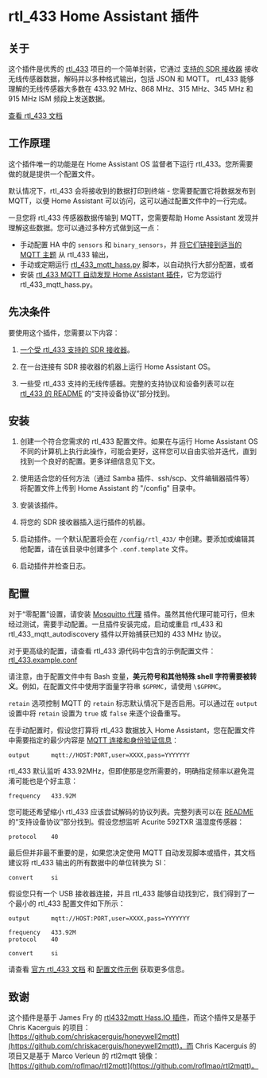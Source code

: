 # rtl_433 Home Assistant 插件

## 关于

这个插件是优秀的 [rtl_433](https://github.com/merbanan/rtl_433) 项目的一个简单封装，它通过 [支持的 SDR 接收器](https://triq.org/rtl_433/HARDWARE.html) 接收无线传感器数据，解码并以多种格式输出，包括 JSON 和 MQTT。 rtl_433 能够理解的无线传感器大多数在 433.92 MHz、868 MHz、315 MHz、345 MHz 和 915 MHz ISM 频段上发送数据。

[查看 rtl_433 文档](https://triq.org/rtl_433)

## 工作原理

这个插件唯一的功能是在 Home Assistant OS 监督者下运行 rtl_433。您所需要做的就是提供一个配置文件。

默认情况下，rtl_433 会将接收到的数据打印到终端 - 您需要配置它将数据发布到 MQTT，以便 Home Assistant 可以访问，这可以通过配置文件中的一行完成。

一旦您将 rtl_433 传感器数据传输到 MQTT，您需要帮助 Home Assistant 发现并理解这些数据。您可以通过多种方式做到这一点：

  * 手动配置 HA 中的 `sensors` 和 `binary_sensors`，并 [将它们链接到适当的 MQTT 主题](https://www.home-assistant.io/integrations/sensor.mqtt/) 从 rtl_433 输出，
  * 手动或定期运行 [rtl_433_mqtt_hass.py](https://github.com/merbanan/rtl_433/tree/master/examples/rtl_433_mqtt_hass.py) 脚本，以自动执行大部分配置，或者
  * 安装 [rtl_433 MQTT 自动发现 Home Assistant 插件](https://github.com/pbkhrv/rtl_433-hass-addons/tree/main/rtl_433_mqtt_autodiscovery)，它为您运行 rtl_433_mqtt_hass.py。

## 先决条件

要使用这个插件，您需要以下内容：

 1. [一个受 rtl_433 支持的 SDR 接收器](https://triq.org/rtl_433/HARDWARE.html)。

 2. 在一台连接有 SDR 接收器的机器上运行 Home Assistant OS。

 3. 一些受 rtl_433 支持的无线传感器。完整的支持协议和设备列表可以在 [rtl_433 的 README](https://github.com/merbanan/rtl_433/blob/master/README.md) 的“支持设备协议”部分找到。

## 安装

 1. 创建一个符合您需求的 rtl_433 配置文件。如果在与运行 Home Assistant OS 不同的计算机上执行此操作，可能会更好，这样您可以自由实验并迭代，直到找到一个良好的配置。更多详细信息见下文。

 2. 使用适合您的任何方法（通过 Samba 插件、ssh/scp、文件编辑器插件等）将配置文件上传到 Home Assistant 的 "/config" 目录中。

 3. 安装该插件。

 5. 将您的 SDR 接收器插入运行插件的机器。

 5. 启动插件。一个默认配置将会在 `/config/rtl_433/` 中创建。要添加或编辑其他配置，请在该目录中创建多个 `.conf.template` 文件。

 6. 启动插件并检查日志。

## 配置

对于“零配置”设置，请安装 [Mosquitto 代理](https://github.com/home-assistant/addons/blob/master/mosquitto/DOCS.md) 插件。虽然其他代理可能可行，但未经过测试，需要手动配置。一旦插件安装完成，启动或重启 rtl_433 和 rtl_433_mqtt_autodiscovery 插件以开始捕获已知的 433 MHz 协议。

对于更高级的配置，请查看 rtl_433 源代码中包含的示例配置文件：[rtl_433.example.conf](https://github.com/merbanan/rtl_433/blob/master/conf/rtl_433.example.conf)

请注意，由于配置文件中有 Bash 变量，**美元符号和其他特殊 shell 字符需要被转义**。例如，在配置文件中使用字面量字符串 `$GPRMC`，请使用 `\$GPRMC`。

`retain` 选项控制 MQTT 的 `retain` 标志默认情况下是否启用。可以通过在 `output` 设置中将 `retain` 设置为 `true` 或 `false` 来逐个设备重写。

在手动配置时，假设您打算将 rtl_433 数据放入 Home Assistant，您在配置文件中需要指定的最少内容是 [MQTT 连接和身份验证信息](https://triq.org/rtl_433/OPERATION.html#mqtt-output)：

```
output      mqtt://HOST:PORT,user=XXXX,pass=YYYYYYY
```

rtl_433 默认监听 433.92MHz，但即使那是您所需要的，明确指定频率以避免混淆可能也是个好主意：

```
frequency   433.92M
```

您可能还希望缩小 rtl_433 应该尝试解码的协议列表。完整列表可以在 [README](https://github.com/merbanan/rtl_433/blob/master/README.md) 的“支持设备协议”部分找到。假设您想监听 Acurite 592TXR 温湿度传感器：

```
protocol    40
```

最后但并非最不重要的是，如果您决定使用 MQTT 自动发现脚本或插件，其文档建议将 rtl_433 输出的所有数据中的单位转换为 SI：

```
convert     si
```

假设您只有一个 USB 接收器连接，并且 rtl_433 能够自动找到它，我们得到了一个最小的 rtl_433 配置文件如下所示：

```
output      mqtt://HOST:PORT,user=XXXX,pass=YYYYYYY

frequency   433.92M
protocol    40

convert     si
```

请查看 [官方 rtl_433 文档](https://triq.org/rtl_433) 和 [配置文件示例](https://github.com/merbanan/rtl_433/tree/master/conf) 获取更多信息。

## 致谢

这个插件是基于 James Fry 的 [rtl4332mqtt Hass.IO 插件](https://github.com/james-fry/hassio-addons/tree/master/rtl4332mqtt)，而这个插件又是基于 Chris Kacerguis 的项目：[https://github.com/chriskacerguis/honeywell2mqtt](https://github.com/chriskacerguis/honeywell2mqtt)，而 Chris Kacerguis 的项目又是基于 Marco Verleun 的 rtl2mqtt 镜像：[https://github.com/roflmao/rtl2mqtt](https://github.com/roflmao/rtl2mqtt)。
